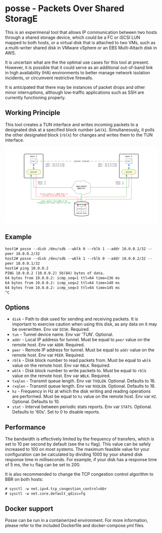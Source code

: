 # posse - Packets Over Shared StoragE

This is an experimenal tool that allows IP communication between two hosts through a shared storage device, which could be a FC or iSCSI LUN mapped to both hosts, or a virtual disk that is attached to two VMs, such as a multi-writer shared disk in VMware vSphere or an EBS Multi-Attach disk in AWS.

It is uncertain what are the the optimal use cases for this tool at present. However, it is possible that it could serve as an additional out-of-band link in high availability (HA) environments to better manage network isolation incidents, or circumvent restrictive firewalls.

It is anticipated that there may be instances of packet drops and other minor interruptions, although low-traffic applications such as SSH are currently functioning properly.

## Working Principle

This tool creates a TUN interface and writes incoming packets to a designated disk at a specified block number (`wblk`). Simultaneously, it polls the other designated block (`rblk`) for changes and writes them to the TUN interface.

![Diagram](posse.svg)

## Example

```
host1# posse --disk /dev/sdb --wblk 0 --rblk 1 --addr 10.0.0.1/32 --peer 10.0.0.2/32
host2# posse --disk /dev/sdb --wblk 1 --rblk 0 --addr 10.0.0.2/32 --peer 10.0.0.1/32
host1# ping 10.0.0.2
PING 10.0.0.2 (10.0.0.2) 56(84) bytes of data.
64 bytes from 10.0.0.2: icmp_seq=1 ttl=64 time=136 ms
64 bytes from 10.0.0.2: icmp_seq=2 ttl=64 time=140 ms
64 bytes from 10.0.0.2: icmp_seq=3 ttl=64 time=145 ms
^C
```

## Options

- `disk` - Path to disk used for sending and receiving packets. It is important to exercise caution when using this disk, as any data on it may be overwritten. Env var `DISK`. Required.
- `tun` - Tunnel device name. Env var 'TUN'. Optional.
- `addr` - Local IP address for tunnel. Must be equal to `peer` value on the remote host. Env var `ADDR`. Required.
- `peer` - Remote IP address for tunnel. Must be equal to `addr` value on the remote host. Env var `PEER`. Required.
- `rblk` - Disk block number to read packets from. Must be equal to `wblk` value on the remote host. Env var `RBLK`. Required.
- `wblk` - Disk block number to write packets to. Must be equal to `rblk` value on the remote host. Env var `WBLK`. Required.
- `txqlen` - Transmit queue length. Env var `TXQLEN`. Optional. Defaults to 16.
- `rxqlen` - Transmit queue length. Env var `RXQLEN`. Optional. Defaults to 16.
- `hz` - Frequency in Hz at which the disk writing and reading operations are performed. Must be equal to `hz` value on the remote host. Env var `HZ`. Optional. Defaults to 10.
- `stat` - Interval between periodic stats reports. Env var `STATS`. Optional. Defaults to '60s'. Set to 0 to disable reports.

## Performance
The bandwidth is effectively limited by the frequency of transfers, which is set to 10 per second by default (see the `hz` flag). This value can be safely increased to 100 on most systems. The maximum feasible value for your configuration can be calculated by dividing 1000 by your shared disk response time in milliseconds. For example, if your disk has a response time of 5 ms, the `hz` flag can be set to 200.

It is also recommended to change the TCP congestion control algorithm to BBR on both hosts:
```
# sysctl -w net.ipv4.tcp_congestion_control=bbr
# sysctl -w net.core.default_qdisc=fq
```

## Docker support
Posse can be run in a containerized environment. For more information, please refer to the included Dockerfile and docker-compose.yml files.